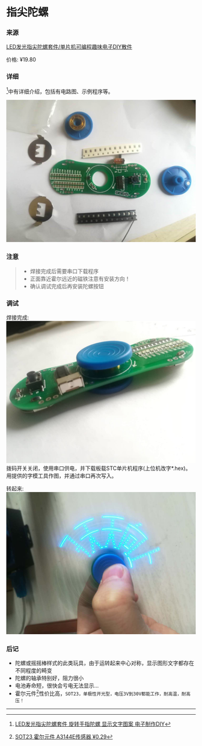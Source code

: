 # 指尖陀螺

### 来源
[LED发光指尖陀螺套件/单片机可编程趣味电子DIY散件](https://item.taobao.com/item.htm?id=573833281553)

价格: ¥19.80

### 详细

[^官方资料]中有详细介绍，包括有电路图、示例程序等。

![zjtl-detail-top](/images/find/diy/928f889798fc4e3b.jpg)

### 注意

> - 焊接完成后需要串口下载程序
> - 正面靠近霍尔远近的磁铁注意有安装方向！
> - 确认调试完成后再安装陀螺按钮

### 调试

焊接完成:
![zjtl-sold-finish](/images/find/diy/53979c7ac12d60a7.jpg)
拨码开关关闭，使用串口供电，并下载板载STC单片机程序(上位机改字*.hex)。
用提供的字模工具作图，并通过串口再次写入。

转起来:
![zjtl-play](/images/find/diy/1a9c47481cf554dc.jpg)

### 后记
- 陀螺或摇摇棒样式的此类玩具，由于运转起来中心对称，显示图形文字都存在不同程度的畸变
- 陀螺的轴承特别好，阻力很小
- 电池寿命短，很快会亏电无法显示...
- 霍尔元件[^HAL3144E]性价比高，`SOT23，单极性开光型，电压3V到30V都能工作，耐高温，耐高压！`

-------

[^官方资料]: [LED发光指尖陀螺套件 旋转手指陀螺 显示文字图案 电子制作DIY](http://www.56dz.com/dpjtj/show/4371.html)
[^说明书-1]: [说明书正面](/images/find/diy/054dff1cb43d66ac.jpg)
[^说明书-2]: [说明书反面](/images/find/diy/d8e2cb3b6a27d45d.jpg)
[^HAL3144E]: [SOT23 霍尔元件 A3144E传感器 ¥0.29](https://item.taobao.com/item.htm?id=562149243533)
